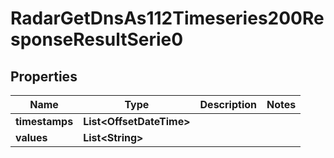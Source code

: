 

# RadarGetDnsAs112Timeseries200ResponseResultSerie0


## Properties

| Name | Type | Description | Notes |
|------------ | ------------- | ------------- | -------------|
|**timestamps** | **List&lt;OffsetDateTime&gt;** |  |  |
|**values** | **List&lt;String&gt;** |  |  |



